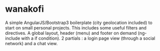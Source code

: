 # wanakofi
A simple AngularJS/Bootstrap3 boilerplate (city geolocation included) to start on small personal projects. This includes some useful filters and directives. A global layout, header (menu) and footer on demand (ng-include with a if condition). 2 partials : a login page view (through a social network) and a chat view.
